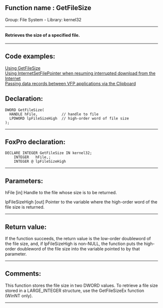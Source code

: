 
## Function name : GetFileSize
Group: File System - Library: kernel32    
***  


#### Retrieves the size of a specified file.
***  


## Code examples:
[Using GetFileSize](../../samples/sample_114.md)  
[Using InternetSetFilePointer when resuming interrupted download from the Internet](../../samples/sample_191.md)  
[Passing data records between VFP applications via the Clipboard](../../samples/sample_346.md)  

## Declaration:
```foxpro  
DWORD GetFileSize(
  HANDLE hFile,           // handle to file
  LPDWORD lpFileSizeHigh  // high-order word of file size
);  
```  
***  


## FoxPro declaration:
```foxpro  
DECLARE INTEGER GetFileSize IN kernel32;
	INTEGER   hFile,;
	INTEGER @ lpFileSizeHigh  
```  
***  


## Parameters:
hFile 
[in] Handle to the file whose size is to be returned. 

lpFileSizeHigh 
[out] Pointer to the variable where the high-order word of the file size is returned.  
***  


## Return value:
If the function succeeds, the return value is the low-order doubleword of the file size, and, if lpFileSizeHigh is non-NULL, the function puts the high-order doubleword of the file size into the variable pointed to by that parameter.  
***  


## Comments:
This function stores the file size in two DWORD values. To retrieve a file size stored in a LARGE_INTEGER structure, use the GetFileSizeEx function (WinNT only).   
  
***  

